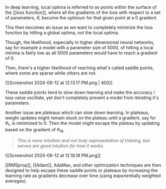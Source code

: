 In deep learning, local optima is referred to as points within the surface of the [[loss function]], where all the gradients of the loss with respect to a set of parameters, $\theta$, become the optimum for that given point at a $0$ gradient.

This then becomes an issue as we want to completely minimize the loss function by hitting a global optima, not the local optima.

Though, the likelihood, especially in higher dimensional neural networks, say for example a model with a parameter size of $5000$, of hitting a local minima is fairly low as all $5000$ parameters would have to reach a gradient of $0$.

Then, there's a higher likelihood of reaching what's called saddle points, where some are sparse while others are not. 

![[Screenshot 2024-06-12 at 12.13.17 PM.png | 400]]

These saddle points tend to slow down learning and make the accuracy / loss value oscillate, yet don't completely prevent a model from iterating it's parameters.

Another issue are plateaus which can slow down learning. In plateaus, weight updates might remain stuck on the plateau until a gradient, say for $\theta_1$, is minimized to $0$. Then the model might escape the plateau by updating based on the gradient of $\theta_{18}$.

> _This is more intuition and not truly representative of training, but serves are good intuition for how it works._

![[Screenshot 2024-06-12 at 12.18.18 PM.png]]

[[RMSprop]], [[Adam]], AdaMax, and other optimization techniques are then designed to help escape these saddle points or plateaus by increasing the learning rate as gradients decrease over time (using exponentially weighted averages).